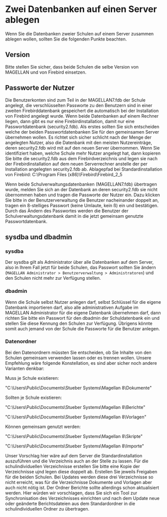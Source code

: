 # Zwei Datenbanken auf einen Server ablegen

Wenn Sie die Datenbanken zweier Schulen auf einem Server zusammen ablegen wollen, sollten Sie die folgenden Punkte beachten.

## Version

Bitte stellen Sie sicher, dass beide Schulen die selbe Version von MAGELLAN und von Firebird einsetzen.

## Passworte der Nutzer

Die Benutzerkonten sind zum Teil in der MAGELLAN7.fdb der Schule angelegt, die verschlüsselten Passworte zu den Benutzern sind in einer zweiten Firebirddatenbank gespeichert die automatisch bei der Installation von Firebird angelegt wurde.  Wenn beide Datenbanken auf einem Rechner liegen, dann gibt es nur eine Firebirdinstallation, damit nur eine Passwortdatenbank (security2.fdb). Als erstes sollten Sie sich entscheiden welche der beiden Passwortdatenbanken Sie für den gemeinsamen Server übernehmen wollen. Es richtet sich sicher schlicht nach der Menge der angelegten Nutzer, also die Datenbank mit den meisten Nutzereinträge, deren security2.fdb wird mit auf den neuen Server übernommen. Wenn Sie identifiziert haben, welche Schule mehr Nutzer angelegt hat, dann kopieren Sie bitte die security2.fdb aus dem Firebirdverzeichnis und legen sie nach der Firebirdinstallation auf dem neuen Serverrechner anstelle der per Installation angelegten security2.fdb ab.
Ablagepfad bei Standardinstallation von Firebird: C:\Program Files (x86)\Firebird\Firebird_2_5

Wenn beide Schulverwaltungsdatenbanken (MAGELLAN7.fdb) übertragen wurde, melden Sie sich an der Datenbank an deren security2.fdb sie nicht übernommen haben und tragen die Passworte der Nutzer ein. Dazu klicken Sie bitte in der Benutzerverwaltung die Benutzer nacheinander doppelt an, tragen ein 8-stelliges Passwort (keine Umlaute, kein ß) ein und bestätigen. Durch das Ändern des Passwortes werden die Benutzer der Schulverwaltungsdatenbank damit in die jetzt gemeinsam genutzte Passwortdatenbank.

## sysdba und dbadmin

### sysdba

Der sysdba gilt als Administrator über alle Datenbanken auf dem Server, also in Ihrem Fall jetzt für beide Schulen, das Passwort sollten Sie ändern (`MAGELLAN Administrator > Benutzerverwaltung > Administratoren`) und den Schulen nicht mehr zur Verfügung stellen.

### dbadmin

Wenn die Schule selbst Nutzer anlegen darf, selbst Schlüssel für die eigene Datenbank importieren darf, also alle administrativen Aufgabe im MAGELLAN Administrator für die eigene Datenbank übernehmen darf, dann richten Sie bitte ein Passwort für den dbadmin der Schuldatenbank ein und stellen Sie diese Kennung den Schulen zur Verfügung.
Übrigens könnte somit auch jemand von der Schule die Passworte für die Benutzer anlegen.

### Datenordner

Bei den Datenordnern müssten Sie entscheiden, ob Sie Inhalte von den Schulen gemeinsam verwenden lassen oder es trennen wollen.
Unsere Empfehlung wäre folgende Konstellation, es sind aber sicher noch andere Varianten denkbar:

Muss je Schule existieren:

"C:\Users\Public\Documents\Stueber Systems\Magellan 8\Dokumente"

Sollten je Schule existieren:

"C:\Users\Public\Documents\Stueber Systems\Magellan 8\Berichte"

"C:\Users\Public\Documents\Stueber Systems\Magellan 8\Vorlagen"

Können gemeinsam genutzt werden:

"C:\Users\Public\Documents\Stueber Systems\Magellan 8\Skripte"

"C:\Users\Public\Documents\Stueber Systems\Magellan 8\Importe"

Unser Vorschlag hier wäre auf dem Server die Standardinstallation auszuführen und die Verzeichnis auch an der Stelle zu lassen. Für die schulindividuellen Verzeichnisse erstellen Sie bitte eine Kopie der Verzeichnisse ujnd legen diese doppelt ab. Erstellen Sie jeweils Freigaben für die beiden Schulen.
Bei Updates werden diese drei Verzeichnisse so nicht erreicht, was für die Verzeichnisse Dokumente und Vorlagen aber auch nicht nötig ist. Der Ordner Berichte sollte allerdings schon aktualisiert werden. Hier würden wir vorschlagen, dass Sie sich ein Tool zur Synchronisation des Verzeichnisses einrichten und nach dem Update neue oder geänderte Berichtsdateien aus dem Standardordner in die schulindividuellen Ordner zu übertragen.